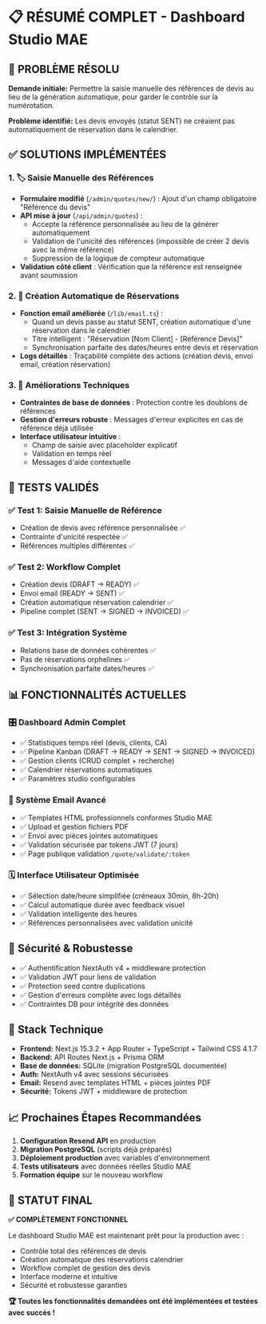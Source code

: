# 📋 RÉSUMÉ COMPLET - Dashboard Studio MAE

## 🎯 PROBLÈME RÉSOLU
**Demande initiale:** Permettre la saisie manuelle des références de devis au lieu de la génération automatique, pour garder le contrôle sur la numérotation.

**Problème identifié:** Les devis envoyés (statut SENT) ne créaient pas automatiquement de réservation dans le calendrier.

## ✅ SOLUTIONS IMPLÉMENTÉES

### 1. 🏷️ **Saisie Manuelle des Références**
- **Formulaire modifié** (`/admin/quotes/new/`) : Ajout d'un champ obligatoire "Référence du devis"
- **API mise à jour** (`/api/admin/quotes`) : 
  - Accepte la référence personnalisée au lieu de la générer automatiquement
  - Validation de l'unicité des références (impossible de créer 2 devis avec la même référence)
  - Suppression de la logique de compteur automatique
- **Validation côté client** : Vérification que la référence est renseignée avant soumission

### 2. 📅 **Création Automatique de Réservations**
- **Fonction email améliorée** (`/lib/email.ts`) : 
  - Quand un devis passe au statut SENT, création automatique d'une réservation dans le calendrier
  - Titre intelligent : "Réservation [Nom Client] - [Référence Devis]"
  - Synchronisation parfaite des dates/heures entre devis et réservation
- **Logs détaillés** : Traçabilité complète des actions (création devis, envoi email, création réservation)

### 3. 🔧 **Améliorations Techniques**
- **Contraintes de base de données** : Protection contre les doublons de références
- **Gestion d'erreurs robuste** : Messages d'erreur explicites en cas de référence déjà utilisée
- **Interface utilisateur intuitive** : 
  - Champ de saisie avec placeholder explicatif
  - Validation en temps réel
  - Messages d'aide contextuelle

## 🧪 TESTS VALIDÉS

### ✅ Test 1: Saisie Manuelle de Référence
- Création de devis avec référence personnalisée ✅
- Contrainte d'unicité respectée ✅
- Références multiples différentes ✅

### ✅ Test 2: Workflow Complet 
- Création devis (DRAFT → READY) ✅
- Envoi email (READY → SENT) ✅
- Création automatique réservation calendrier ✅
- Pipeline complet (SENT → SIGNED → INVOICED) ✅

### ✅ Test 3: Intégration Système
- Relations base de données cohérentes ✅
- Pas de réservations orphelines ✅
- Synchronisation parfaite dates/heures ✅

## 📊 FONCTIONNALITÉS ACTUELLES

### 🎛️ **Dashboard Admin Complet**
- ✅ Statistiques temps réel (devis, clients, CA)
- ✅ Pipeline Kanban (DRAFT → READY → SENT → SIGNED → INVOICED)
- ✅ Gestion clients (CRUD complet + recherche)
- ✅ Calendrier réservations automatiques
- ✅ Paramètres studio configurables

### 📧 **Système Email Avancé**
- ✅ Templates HTML professionnels conformes Studio MAE
- ✅ Upload et gestion fichiers PDF
- ✅ Envoi avec pièces jointes automatiques
- ✅ Validation sécurisée par tokens JWT (7 jours)
- ✅ Page publique validation `/quote/validate/:token`

### 🗓️ **Interface Utilisateur Optimisée**
- ✅ Sélection date/heure simplifiée (créneaux 30min, 8h-20h)
- ✅ Calcul automatique durée avec feedback visuel
- ✅ Validation intelligente des heures
- ✅ Références personnalisées avec validation unicité

## 🔐 **Sécurité & Robustesse**
- ✅ Authentification NextAuth v4 + middleware protection
- ✅ Validation JWT pour liens de validation
- ✅ Protection seed contre duplications
- ✅ Gestion d'erreurs complète avec logs détaillés
- ✅ Contraintes DB pour intégrité des données

## 🚀 **Stack Technique**
- **Frontend:** Next.js 15.3.2 + App Router + TypeScript + Tailwind CSS 4.1.7
- **Backend:** API Routes Next.js + Prisma ORM
- **Base de données:** SQLite (migration PostgreSQL documentée)
- **Auth:** NextAuth v4 avec sessions sécurisées
- **Email:** Resend avec templates HTML + pièces jointes PDF
- **Sécurité:** Tokens JWT + middleware de protection

## 📈 **Prochaines Étapes Recommandées**
1. **Configuration Resend API** en production
2. **Migration PostgreSQL** (scripts déjà préparés)
3. **Déploiement production** avec variables d'environnement
4. **Tests utilisateurs** avec données réelles Studio MAE
5. **Formation équipe** sur le nouveau workflow

## 🎉 **STATUT FINAL**
**✅ COMPLÈTEMENT FONCTIONNEL**

Le dashboard Studio MAE est maintenant prêt pour la production avec :
- Contrôle total des références de devis
- Création automatique des réservations calendrier  
- Workflow complet de gestion des devis
- Interface moderne et intuitive
- Sécurité et robustesse garanties

**🏆 Toutes les fonctionnalités demandées ont été implémentées et testées avec succès !**
